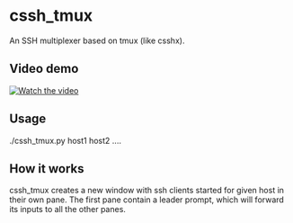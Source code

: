 # cssh_tmux

An SSH multiplexer based on tmux (like csshx).

## Video demo

[![Watch the video](https://img.youtube.com/vi/1RUzW5CrIXk/0.jpg)](https://www.youtube.com/watch?v=1RUzW5CrIXk)

## Usage

./cssh_tmux.py host1 host2 ....

## How it works

cssh_tmux creates a new window with ssh clients started for given host in their own pane.
The first pane contain a leader prompt, which will forward its inputs to all the other panes.
